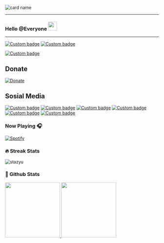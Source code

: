 ![card name](https://cardivo.vercel.app/api?name=Jefri%20Herdi%20Triyanto%20&description=%F0%9F%91%8B%20I%27m%20Jefri%20Herdi%20Triyanto%20%f0%9f%91%a6.%20I%20serve%20as%20a%20director%20of%20PT.%20Rakatama%20Cipta%20Semesta,%20majored%20in%20Civil%20Engineering%20but%20I%20have%20hobbies%20about%20Programming%20and%20Music%20%3A%29%20.%20I%20work%20with%20the%20latest%20Front-end%20frameworks%20like%20React.%20And%20I%20also%20created%20a%20Back-end%20PHP%20Framework%20called%20Nusa%20Bangsa.%20If%20you%20like%20my%20Back-end,%20make%20sure%20to%20%E2%AD%90%20the%20github%20repository%20to%20make%20it%20easier%20for%20other%20users%20to%20find.%20Thank%20you%20%F0%9F%92%8C%20&image=https://avatars.githubusercontent.com/u/35704193?s=400&u=7ca99bd2bf13235737403b99fb1dfe77388c7d2d&v=4&backgroundColor=%23ecf0f1&instagram=jefripunza&linkedin=Jefri%20Herdi%20Triyanto&github=jefripunza&twitter=jefripunza&pattern=leaf&colorPattern=%23eaeaea)

---

### Hello @Everyone <img src="https://github.com/TheDudeThatCode/TheDudeThatCode/blob/master/Assets/Hi.gif" width="29px">

---

[![Custom badge](https://img.shields.io/endpoint?style=for-the-badge&url=https%3A%2F%2Fjefripunza-youtube-channel-badge.vercel.app%2Fapi%2Fsubscriber)](https://www.youtube.com/user/jefripunza/videos/)
[![Custom badge](https://img.shields.io/endpoint?style=for-the-badge&url=https%3A%2F%2Fjefripunza-youtube-channel-badge.vercel.app%2Fapi%2Fviews)](https://www.youtube.com/user/jefripunza/videos/)

<!-- [![Custom badge](https://img.shields.io/endpoint?style=for-the-badge&url=https%3A%2F%2Fjefripunza-youtube-channel-badge.vercel.app%2Fapi%2Fcomments)](https://www.youtube.com/user/jefripunza/videos/) -->

[![Custom badge](https://img.shields.io/endpoint?style=for-the-badge&url=https%3A%2F%2Fjefripunza-youtube-channel-badge.vercel.app%2Fapi%2Fvideos)](https://www.youtube.com/user/jefripunza/videos/)

## Donate

[![Donate](https://img.shields.io/badge/paypal-%2300457C.svg?&style=for-the-badge&logo=paypal&logoColor=white)](https://www.paypal.com/paypalme/jefripunza)

## Sosial Media

[![Custom badge](https://img.shields.io/badge/youtube-%23FF0000.svg?&style=for-the-badge&logo=youtube&logoColor=white)](https://www.youtube.com/user/jefripunza/)
[![Custom badge](https://img.shields.io/badge/instagram-%23E4405F.svg?&style=for-the-badge&logo=instagram&logoColor=white)](https://www.instagram.com/jefripunza/)
[![Custom badge](https://img.shields.io/badge/facebook-%231877F2.svg?&style=for-the-badge&logo=facebook&logoColor=white)](https://fb.com/jefripunza/)
[![Custom badge](https://img.shields.io/badge/twitter-%231DA1F2.svg?&style=for-the-badge&logo=twitter&logoColor=white)](https://twitter.com/jefripunza/)
[![Custom badge](https://img.shields.io/badge/linkedin-%230077B5.svg?&style=for-the-badge&logo=linkedin&logoColor=white)](https://www.linkedin.com/in/jefri-herdi-triyanto-ba76a8106/)
[![Custom badge](https://img.shields.io/badge/Website-FF7139?style=for-the-badge&logo=Firefox-Browser&logoColor=white)](https://jefriherditriyanto.com/)


<!-- **jefripunza/jefripunza** is a ✨ _special_ ✨ repository because its `README.md` (this file) appears on your GitHub profile.

Here are some ideas to get you started:

- 🔭 I’m currently working on ...
- 🌱 I’m currently learning ...
- 👯 I’m looking to collaborate on ...
- 🤔 I’m looking for help with ...
- 💬 Ask me about ...
- 📫 How to reach me: ...
- 😄 Pronouns: ...
- ⚡ Fun fact: ... -->

### Now Playing 🎧

[![Spotify](https://github-readme-remake.vercel.app/api/spotify)](https://open.spotify.com/user/31ly22wkgjzxbiamu7fpeaprqbsm)
<br/>

### 🔥 Streak Stats
<p align="left"><img align="center" src="https://github-readme-streak-stats.herokuapp.com/?user=jefripunza&theme=algolia" alt="stazyu" /></p>

### 📄 Github Stats
<p align="left">
<a href="https://github.com/jefripunza">
  <img height="180em" src="https://github-readme-stats-eight-theta.vercel.app/api?username=jefripunza&show_icons=true&theme=algolia&include_all_commits=true&count_private=true"/>
  <img height="180em" src="https://github-readme-stats-eight-theta.vercel.app/api/top-langs/?username=jefripunza&layout=compact&langs_count=8&theme=algolia"/>
</a>
</p>
